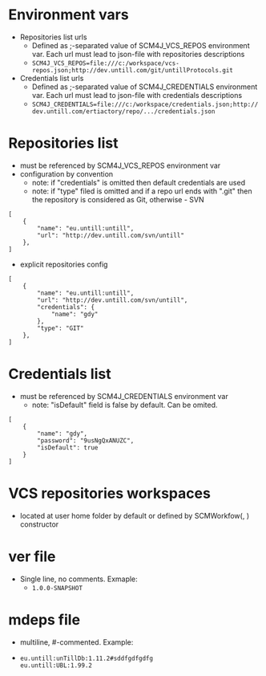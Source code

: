 # Environment vars

- Repositories list urls
	- Defined as ;-separated value of SCM4J_VCS_REPOS environment var. Each url must lead to json-file with repositories descriptions
	- `SCM4J_VCS_REPOS=file:///c:/workspace/vcs-repos.json;http://dev.untill.com/git/untillProtocols.git`
- Credentials list urls
	- Defined as ;-separated value of SCM4J_CREDENTIALS environment var. Each url must lead to json-file with credentials descriptions
	- `SCM4J_CREDENTIALS=file:///c:/workspace/credentials.json;http://dev.untill.com/ertiactory/repo/.../credentials.json`
	
# Repositories list
- must be referenced by SCM4J_VCS_REPOS environment var
- configuration by convention
	- note: if "credentials" is omitted then default credentials are used
	- note: if "type" filed is omitted and if a repo url ends with ".git" then the repository is considered as Git, otherwise - SVN
```
[
	{
		"name": "eu.untill:untill",
		"url": "http://dev.untill.com/svn/untill"
	},
]
```
- explicit repositories config
```
[
	{
		"name": "eu.untill:untill",
		"url": "http://dev.untill.com/svn/untill",
		"credentials": {
			"name": "gdy"
		},
		"type": "GIT"
	},
]
```

# Credentials list
- must be referenced by SCM4J_CREDENTIALS environment var
	- note: "isDefault" field is false by default. Can be omited.
```
[
	{
		"name": "gdy",
		"password": "9usNgQxANUZC",
		"isDefault": true
	}
]
```

# VCS repositories workspaces
- located at user home folder by default or defined by SCMWorkfow(<product name>, <workspace home dir>) constructor

# ver file
- Single line, no comments. Exmaple:
	- `1.0.0-SNAPSHOT`

# mdeps file
- multiline, #-commented. Example:
-	```
	eu.untill:unTillDb:1.11.2#sddfgdfgdfg
	eu.untill:UBL:1.99.2
	```
